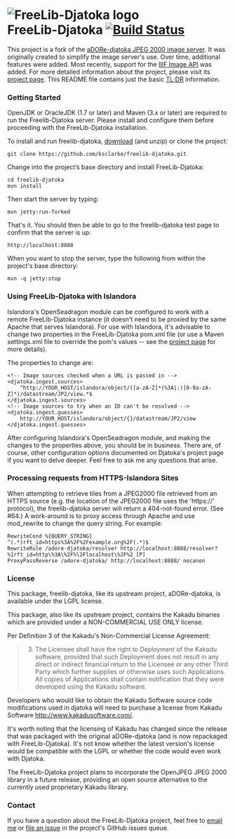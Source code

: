 #  ![FreeLib-Djatoka logo](http://projects.freelibrary.info/freelib-djatoka/images/djatoka-elephant-small.png)<br/>FreeLib-Djatoka [![Build Status](https://travis-ci.org/ksclarke/freelib-djatoka.png?branch=master)](https://travis-ci.org/ksclarke/freelib-djatoka)

This project is a fork of the [aDORe-djatoka JPEG 2000 image server](http://sourceforge.net/apps/mediawiki/djatoka/index.php?title=Main_Page).  It was originally created to simplify the image server's use. Over time, additional features were added.  Most recently, support for the [IIIF Image API](http://iiif.io) was added.  For more detailed information about the project, please visit its [project page](http://projects.freelibrary.info/freelib-djatoka).  This README file contains just the basic [TL;DR](http://en.wiktionary.org/wiki/TLDR) information.

### Getting Started

OpenJDK or OracleJDK (1.7 or later) and Maven (3.x or later) are required to run the Freelib-Djatoka server.  Please install and configure them before proceeding with the FreeLib-Djatoka installation.

To install and run freelib-djatoka, [download](https://github.com/ksclarke/freelib-djatoka/archive/master.zip) (and unzip) or clone the project:

    git clone https://github.com/ksclarke/freelib-djatoka.git

Change into the project’s base directory and install FreeLib-Djatoka:

    cd freelib-djatoka
    mvn install

Then start the server by typing:

    mvn jetty:run-forked

That's it.  You should then be able to go to the freelib-djatoka test page to confirm that the server is up:

    http://localhost:8888

When you want to stop the server, type the following from within the project's base directory:

    mvn -q jetty:stop

### Using FreeLib-Djatoka with Islandora

Islandora's OpenSeadragon module can be configured to work with a remote FreeLib-Djatoka instance (it doesn't need to be proxied by the same Apache that serves Islandora).  For use with Islandora, it's advisable to change two properties in the FreeLib-Djatoka pom.xml file (or use a Maven settings.xml file to override the pom's values -- see the [project page](http://projects.freelibrary.info/freelib-djatoka) for more details).

The properties to change are:

    <!-- Image sources checked when a URL is passed in -->
    <djatoka.ingest.sources>
        ^http://YOUR_HOST/islandora/object/([a-zA-Z]*(%3A|:)[0-9a-zA-Z]*)/datastream/JP2/view.*$
    </djatoka.ingest.sources>
    <!-- Image sources to try when an ID can't be resolved -->
    <djatoka.ingest.guesses>
        http://YOUR_HOST/islandora/object/{}/datastream/JP2/view
    </djatoka.ingest.guesses>

After configuring Islandora's OpenSeadragon module, and making the changes to the properties above, you should be in business.  There are, of course, other configuration options documented on Djatoka's project page if you want to delve deeper. Feel free to ask me any questions that arise.

### Processing requests from HTTPS-Islandora Sites
When attempting to retrieve tiles from a JPEG2000 file retrieved from an HTTPS source (e.g. the location of the JPEG2000 file uses the 'https://' protocol), the freelib-djatoka server will return a 404-not-found error.  (See #64.)  A work-around is to proxy access through Apache and use mod_rewrite to change the query string.  For example:

    RewriteCond %{QUERY_STRING} ^(.*)rft_id=https%3A%2F%2Fexample.org%2F(.*)$
    RewriteRule /adore-djatoka/resolver http://localhost:8888/resolver?%1rft_id=http\%3A\%2F%\2Flocalhost\%2F%2 [P]
    ProxyPassReverse /adore-djatoka/ http://localhost:8888/ nocanon

### License

This package, freelib-djatoka, like its upstream project, aDORe-djatoka, is available under the LGPL license.

This package, also like its upstream project, contains the Kakadu binaries which are provided under a NON-COMMERCIAL USE ONLY license. 

Per Definition 3 of the Kakadu's Non-Commercial License Agreement:

> 3. The Licensee shall have the right to Deployment of the Kakadu
> software, provided that such Deployment does not result in any
> direct or indirect financial return to the Licensee or any other
> Third Party which further supplies or otherwise uses such
> Applications.  All copies of Applications shall contain notification
> that they were developed using the Kakadu software.

Developers who would like to obtain the Kakadu Software source code modifications used in djatoka will need to purchase a license from Kakadu Software <http://www.kakadusoftware.com/>.

It's worth noting that the licensing of Kakadu has changed since the release that was packaged with the original aDORe-djatoka (and is now repackaged with FreeLib-Djatoka).  It's not know whether the latest version's license would be compatible with the LGPL or whether the code would even work with Djatoka.

The FreeLib-Djatoka project plans to incorporate the OpenJPEG JPEG 2000 library in a future release, providing an open source alternative to the currently used proprietary Kakadu library.

### Contact

If you have a question about the FreeLib-Djatoka project, feel free to <a href="mailto:ksclarke@gmail.com">email me</a> or [file an issue](https://github.com/ksclarke/freelib-djatoka/issues "GitHub Issues Queue") in the project's GitHub issues queue.
